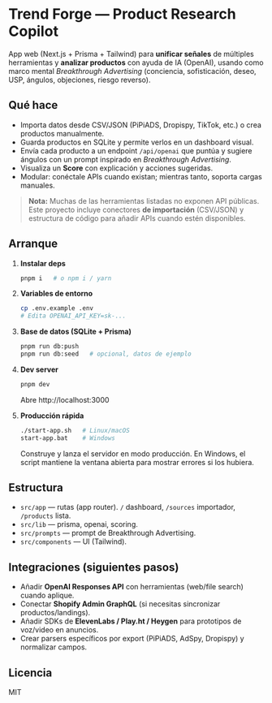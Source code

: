 # Trend Forge — Product Research Copilot

App web (Next.js + Prisma + Tailwind) para **unificar señales** de múltiples herramientas y **analizar productos** con ayuda de IA (OpenAI), usando como marco mental *Breakthrough Advertising* (conciencia, sofisticación, deseo, USP, ángulos, objeciones, riesgo reverso).

## Qué hace
- Importa datos desde CSV/JSON (PiPiADS, Dropispy, TikTok, etc.) o crea productos manualmente.
- Guarda productos en SQLite y permite verlos en un dashboard visual.
- Envía cada producto a un endpoint `/api/openai` que puntúa y sugiere ángulos con un prompt inspirado en *Breakthrough Advertising*.
- Visualiza un **Score** con explicación y acciones sugeridas.
- Modular: conéctale APIs cuando existan; mientras tanto, soporta cargas manuales.

> **Nota:** Muchas de las herramientas listadas no exponen API públicas. Este proyecto incluye conectores **de importación** (CSV/JSON) y estructura de código para añadir APIs cuando estén disponibles.

## Arranque
1. **Instalar deps**
   ```bash
   pnpm i   # o npm i / yarn
   ```
2. **Variables de entorno**
   ```bash
   cp .env.example .env
   # Edita OPENAI_API_KEY=sk-...
   ```
3. **Base de datos (SQLite + Prisma)**
   ```bash
   pnpm run db:push
   pnpm run db:seed   # opcional, datos de ejemplo
   ```
4. **Dev server**
   ```bash
   pnpm dev
   ```
   Abre http://localhost:3000

5. **Producción rápida**
   ```bash
   ./start-app.sh   # Linux/macOS
   start-app.bat    # Windows
   ```
   Construye y lanza el servidor en modo producción.
   En Windows, el script mantiene la ventana abierta para mostrar errores si los hubiera.

## Estructura
- `src/app` — rutas (app router). `/` dashboard, `/sources` importador, `/products` lista.
- `src/lib` — prisma, openai, scoring.
- `src/prompts` — prompt de Breakthrough Advertising.
- `src/components` — UI (Tailwind).

## Integraciones (siguientes pasos)
- Añadir **OpenAI Responses API** con herramientas (web/file search) cuando aplique.
- Conectar **Shopify Admin GraphQL** (si necesitas sincronizar productos/landings).
- Añadir SDKs de **ElevenLabs / Play.ht / Heygen** para prototipos de voz/video en anuncios.
- Crear parsers específicos por export (PiPiADS, AdSpy, Dropispy) y normalizar campos.

## Licencia
MIT
